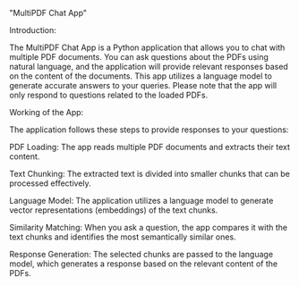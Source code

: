 "MultiPDF Chat App"

Introduction:

The MultiPDF Chat App is a Python application that allows you to chat with multiple PDF documents. You can ask questions about the PDFs using natural language, and the application will provide relevant responses based on the content of the documents. This app utilizes a language model to generate accurate answers to your queries. Please note that the app will only respond to questions related to the loaded PDFs.

Working of the App:

The application follows these steps to provide responses to your questions:

PDF Loading: The app reads multiple PDF documents and extracts their text content.

Text Chunking: The extracted text is divided into smaller chunks that can be processed effectively.

Language Model: The application utilizes a language model to generate vector representations (embeddings) of the text chunks.

Similarity Matching: When you ask a question, the app compares it with the text chunks and identifies the most semantically similar ones.

Response Generation: The selected chunks are passed to the language model, which generates a response based on the relevant content of the PDFs.
